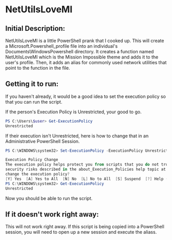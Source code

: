 # NetUtilsLoveMI

## Initial Description:

NetUtilsLoveMI is a little PowerShell prank that I cooked up. This will create a Microsoft.Powershell_profile file into an
individual's Documents\WindowsPowershell directory. It creates a function named NetUtilsLoveMI which is the Mission Impossible
theme and adds it to the user's profile. Then, it adds an alias for commonly used network utilities that point to the function in
the file.

## Getting it to run:

If you haven't already, it would be a good idea to set the execution policy so that you can run the script.

If the person's Execution Policy is Unrestricted, your good to go.

```PowerShell
PS C:\Users\$user> Get-ExecutionPolicy
Unrestricted
```

If their execution isn't Unrestricted, here is how to change that in an Administrative PowerShell Session.

```PowerShell
PS C:\WINDOWS\system32> Set-ExecutionPolicy -ExecutionPolicy Unrestricted

Execution Policy Change
The execution policy helps protect you from scripts that you do not trust. Changing the execution policy might expose you to the
security risks described in the about_Execution_Policies help topic at http://go.microsoft.com/fwlink/?LinkID=135170. Do you want to
change the execution policy?
[Y] Yes  [A] Yes to All  [N] No  [L] No to All  [S] Suspend  [?] Help (default is "N"): Y
PS C:\WINDOWS\system32> Get-ExecutionPolicy
Unrestricted
```

Now you should be able to run the script.

## If it doesn't work right away:

This will not work right away. If this script is being copied into a PowerShell session, you will need to open up a new
session and execute the aliass.
